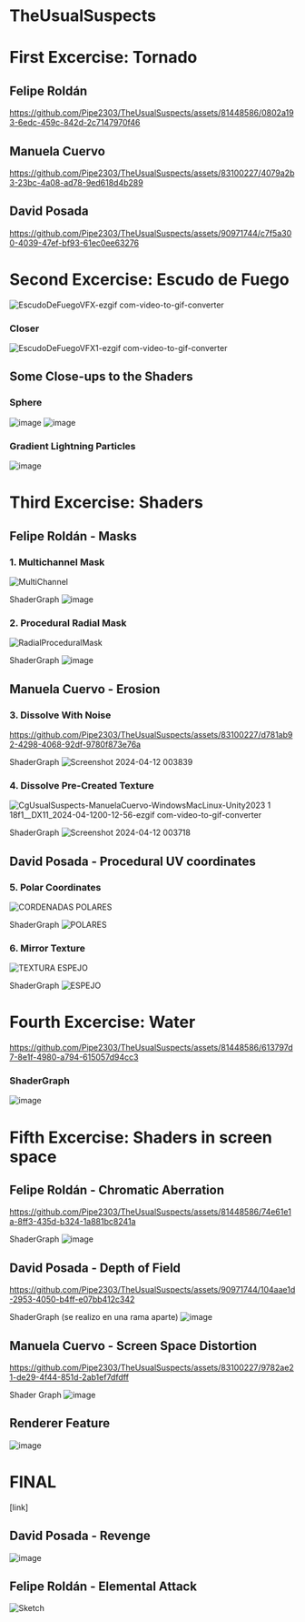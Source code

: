 # TheUsualSuspects

# First Excercise: Tornado

## Felipe Roldán

https://github.com/Pipe2303/TheUsualSuspects/assets/81448586/0802a193-6edc-459c-842d-2c7147970f46


## Manuela Cuervo

https://github.com/Pipe2303/TheUsualSuspects/assets/83100227/4079a2b3-23bc-4a08-ad78-9ed618d4b289


## David Posada

https://github.com/Pipe2303/TheUsualSuspects/assets/90971744/c7f5a300-4039-47ef-bf93-61ec0ee63276


#      
# Second Excercise: Escudo de Fuego

![EscudoDeFuegoVFX-ezgif com-video-to-gif-converter](https://github.com/Pipe2303/TheUsualSuspects/assets/81448586/a833642b-b080-4eda-a164-b5459000b309)

### Closer
![EscudoDeFuegoVFX1-ezgif com-video-to-gif-converter](https://github.com/Pipe2303/TheUsualSuspects/assets/81448586/f206c10d-b0ff-4c19-b656-3c0a4724a504)

## Some Close-ups to the Shaders
### Sphere
![image](https://github.com/Pipe2303/TheUsualSuspects/assets/81448586/780c3287-8242-4a08-853d-11724507ddee)
![image](https://github.com/Pipe2303/TheUsualSuspects/assets/81448586/f40fde31-169e-470e-bcbe-30bb1fd293c2)

### Gradient Lightning Particles
![image](https://github.com/Pipe2303/TheUsualSuspects/assets/81448586/95549675-ba4e-4aa4-b67b-5a27769b6f4b)


#
# Third Excercise: Shaders

## Felipe Roldán - Masks
### 1. Multichannel Mask
![MultiChannel](https://github.com/Pipe2303/TheUsualSuspects/assets/81448586/77ae9a19-4153-4a15-9c8a-ebb6f80574a8)

ShaderGraph
![image](https://github.com/Pipe2303/TheUsualSuspects/assets/81448586/92149d9a-41f4-4c6c-b454-30cf1cf45b03)

### 2. Procedural Radial Mask
![RadialProceduralMask](https://github.com/Pipe2303/TheUsualSuspects/assets/81448586/dca5a359-4233-4b74-9940-e957213849c2)

ShaderGraph
![image](https://github.com/Pipe2303/TheUsualSuspects/assets/81448586/2bc9589e-f70b-4697-a4f7-812de947b138)

## Manuela Cuervo - Erosion
### 3. Dissolve With Noise

https://github.com/Pipe2303/TheUsualSuspects/assets/83100227/d781ab92-4298-4068-92df-9780f873e76a


ShaderGraph
![Screenshot 2024-04-12 003839](https://github.com/Pipe2303/TheUsualSuspects/assets/83100227/6421cb10-b6cf-4238-8f76-26819eaa8baf)

### 4. Dissolve Pre-Created Texture
![CgUsualSuspects-ManuelaCuervo-WindowsMacLinux-Unity2023 1 18f1__DX11_2024-04-1200-12-56-ezgif com-video-to-gif-converter](https://github.com/Pipe2303/TheUsualSuspects/assets/83100227/0f8e0655-a9a7-4fb7-aacd-ed5fc8440672)

ShaderGraph
![Screenshot 2024-04-12 003718](https://github.com/Pipe2303/TheUsualSuspects/assets/83100227/67158d65-805d-4650-859c-0c6c5316e48f)

## David Posada - Procedural UV coordinates
### 5. Polar Coordinates
![CORDENADAS POLARES](https://github.com/Pipe2303/TheUsualSuspects/assets/90971744/ec0acd54-7f4b-40f2-998a-7c89da3d1e5d)

ShaderGraph
![POLARES](https://github.com/Pipe2303/TheUsualSuspects/assets/90971744/5e605309-dc3f-4ba2-b63d-96793e70ee17)


### 6. Mirror Texture
![TEXTURA ESPEJO](https://github.com/Pipe2303/TheUsualSuspects/assets/90971744/99b0f50b-1e4b-4f25-83c9-14222947d6db)

ShaderGraph
![ESPEJO](https://github.com/Pipe2303/TheUsualSuspects/assets/90971744/6453a283-dd90-4021-aad7-9cf876a7da30)

#
# Fourth Excercise: Water
https://github.com/Pipe2303/TheUsualSuspects/assets/81448586/613797d7-8e1f-4980-a794-615057d94cc3

### ShaderGraph
![image](https://github.com/Pipe2303/TheUsualSuspects/assets/81448586/8b88484f-6c61-464e-a061-25b40a830ccf)

#
# Fifth Excercise: Shaders in screen space

## Felipe Roldán - Chromatic Aberration
https://github.com/Pipe2303/TheUsualSuspects/assets/81448586/74e61e1a-8ff3-435d-b324-1a881bc8241a


ShaderGraph
![image](https://github.com/Pipe2303/TheUsualSuspects/assets/81448586/b9b15e1e-b280-4332-ae49-88fde5b503b6)

## David Posada - Depth of Field

https://github.com/Pipe2303/TheUsualSuspects/assets/90971744/104aae1d-2953-4050-b4ff-e07bb412c342


ShaderGraph (se realizo en una rama aparte)
![image](https://github.com/Pipe2303/TheUsualSuspects/assets/90971744/fa4cb804-23a1-4eac-8d2a-8d3b9f692da3)

## Manuela Cuervo - Screen Space Distortion

https://github.com/Pipe2303/TheUsualSuspects/assets/83100227/9782ae21-de29-4f44-851d-2ab1ef7dfdff


Shader Graph
![image](https://github.com/Pipe2303/TheUsualSuspects/assets/83100227/ed30b6d8-59bd-4a79-92a6-2c1635d8888d)

## Renderer Feature

![image](https://github.com/Pipe2303/TheUsualSuspects/assets/81448586/4cf994d5-ecf4-430f-8753-7be2c9aabf06)

# FINAL
[link]

## David Posada - Revenge

![image](https://github.com/Pipe2303/TheUsualSuspects/assets/90971744/1672101b-1d61-4ff5-bb75-f3e6782b87af)

## Felipe Roldán - Elemental Attack

![Sketch](https://github.com/Pipe2303/TheUsualSuspects/assets/81448586/96f6812b-2a72-4117-a51e-17e58e36bd75)


